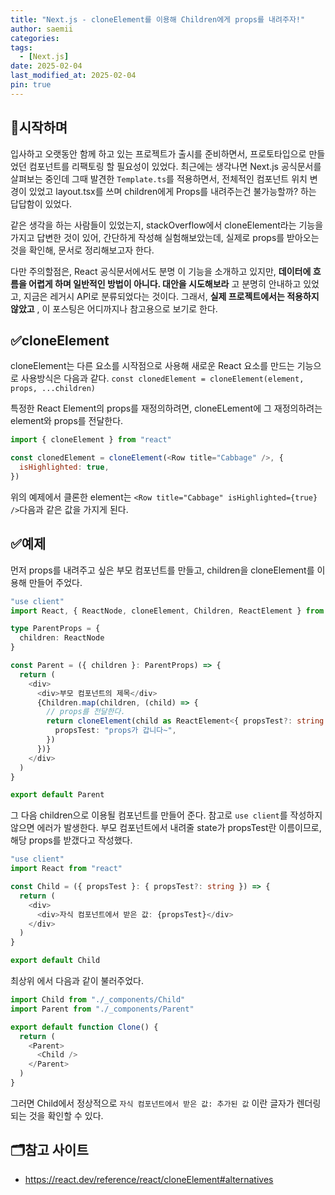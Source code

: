 ```yaml
---
title: "Next.js - cloneElement를 이용해 Children에게 props를 내려주자!"
author: saemii
categories:
tags:
  - [Next.js]
date: 2025-02-04
last_modified_at: 2025-02-04
pin: true
---
```


## 📌시작하며

입사하고 오랫동안 함께 하고 있는 프로젝트가 출시를 준비하면서, 프로토타입으로 만들었던 컴포넌트를 리팩토링 할 필요성이 있었다.
최근에는 생각나면 Next.js 공식문서를 살펴보는 중인데 그때 발견한 `Template.ts`를 적용하면서, 전체적인 컴포넌트 위치 변경이 있었고
layout.tsx를 쓰며 children에게 Props를 내려주는건 불가능할까? 하는 답답함이 있었다.

같은 생각을 하는 사람들이 있었는지, stackOverflow에서 cloneElement라는 기능을 가지고 답변한 것이 있어, 간단하게 작성해 실험해보았는데, 실제로 props를 받아오는 것을 확인해, 문서로 정리해보고자 한다.

다만 주의할점은, React 공식문서에서도 분명 이 기능을 소개하고 있지만, **데이터에 흐름을 어렵게 하며 일반적인 방법이 아니다. 대안을 시도해보라** 고 분명히 안내하고 있었고, 지금은 레거시 API로 분류되었다는 것이다.
그래서, **실제 프로젝트에서는 적용하지 않았고** , 이 포스팅은 어디까지나 참고용으로 보기로 한다.

## ✅cloneElement

cloneElement는 다른 요소를 시작점으로 사용해 새로운 React 요소를 만드는 기능으로 사용방식은 다음과 같다.
`const clonedElement = cloneElement(element, props, ...children)`

특정한 React Element의 props를 재정의하려면, cloneELement에 그 재정의하려는 element와 props를 전달한다.

```javascript
import { cloneElement } from "react"

const clonedElement = cloneElement(<Row title="Cabbage" />, {
  isHighlighted: true,
})
```

위의 예제에서 클론한 element는 `<Row title="Cabbage" isHighlighted={true} />`다음과 같은 값을 가지게 된다.

## ✅예제

먼저 props를 내려주고 싶은 부모 컴포넌트를 만들고, children을 cloneElement를 이용해 만들어 주었다.

```typescript
"use client"
import React, { ReactNode, cloneElement, Children, ReactElement } from "react"

type ParentProps = {
  children: ReactNode
}

const Parent = ({ children }: ParentProps) => {
  return (
    <div>
      <div>부모 컴포넌트의 제목</div>
      {Children.map(children, (child) => {
        // props를 전달한다.
        return cloneElement(child as ReactElement<{ propsTest?: string }>, {
          propsTest: "props가 갑니다~",
        })
      })}
    </div>
  )
}

export default Parent
```

그 다음 children으로 이용될 컴포넌트를 만들어 준다. 참고로 `use client`를 작성하지 않으면 에러가 발생한다.
부모 컴포넌트에서 내려줄 state가 propsTest란 이름이므로, 해당 props를 받갰다고 작성했다.

```typescript
"use client"
import React from "react"

const Child = ({ propsTest }: { propsTest?: string }) => {
  return (
    <div>
      <div>자식 컴포넌트에서 받은 값: {propsTest}</div>
    </div>
  )
}

export default Child
```

최상위 에서 다음과 같이 불러주었다.

```typescript
import Child from "./_components/Child"
import Parent from "./_components/Parent"

export default function Clone() {
  return (
    <Parent>
      <Child />
    </Parent>
  )
}
```

그러면 Child에서 정상적으로
`자식 컴포넌트에서 받은 값: 추가된 값` 이란 글자가 렌더링 되는 것을 확인할 수 있다.

## 🗂️참고 사이트

- <https://react.dev/reference/react/cloneElement#alternatives>
